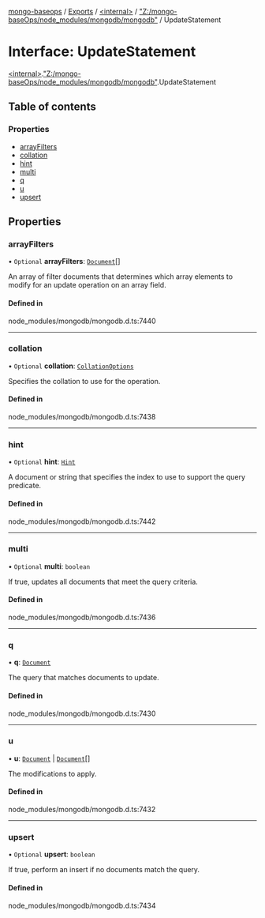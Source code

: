 [mongo-baseops](../README.md) / [Exports](../modules.md) / [\<internal\>](../modules/internal_.md) / ["Z:/mongo-baseOps/node\_modules/mongodb/mongodb"](../modules/internal_._Z__mongo_baseOps_node_modules_mongodb_mongodb_.md) / UpdateStatement

# Interface: UpdateStatement

[\<internal\>](../modules/internal_.md).["Z:/mongo-baseOps/node\_modules/mongodb/mongodb"](../modules/internal_._Z__mongo_baseOps_node_modules_mongodb_mongodb_.md).UpdateStatement

## Table of contents

### Properties

- [arrayFilters](internal_._Z__mongo_baseOps_node_modules_mongodb_mongodb_.UpdateStatement.md#arrayfilters)
- [collation](internal_._Z__mongo_baseOps_node_modules_mongodb_mongodb_.UpdateStatement.md#collation)
- [hint](internal_._Z__mongo_baseOps_node_modules_mongodb_mongodb_.UpdateStatement.md#hint)
- [multi](internal_._Z__mongo_baseOps_node_modules_mongodb_mongodb_.UpdateStatement.md#multi)
- [q](internal_._Z__mongo_baseOps_node_modules_mongodb_mongodb_.UpdateStatement.md#q)
- [u](internal_._Z__mongo_baseOps_node_modules_mongodb_mongodb_.UpdateStatement.md#u)
- [upsert](internal_._Z__mongo_baseOps_node_modules_mongodb_mongodb_.UpdateStatement.md#upsert)

## Properties

### arrayFilters

• `Optional` **arrayFilters**: [`Document`](internal_._Z__mongo_baseOps_node_modules_mongodb_mongodb_.BSON.Document.md)[]

An array of filter documents that determines which array elements to modify for an update operation on an array field.

#### Defined in

node_modules/mongodb/mongodb.d.ts:7440

___

### collation

• `Optional` **collation**: [`CollationOptions`](internal_._Z__mongo_baseOps_node_modules_mongodb_mongodb_.CollationOptions.md)

Specifies the collation to use for the operation.

#### Defined in

node_modules/mongodb/mongodb.d.ts:7438

___

### hint

• `Optional` **hint**: [`Hint`](../modules/internal_._Z__mongo_baseOps_node_modules_mongodb_mongodb_.md#hint)

A document or string that specifies the index to use to support the query predicate.

#### Defined in

node_modules/mongodb/mongodb.d.ts:7442

___

### multi

• `Optional` **multi**: `boolean`

If true, updates all documents that meet the query criteria.

#### Defined in

node_modules/mongodb/mongodb.d.ts:7436

___

### q

• **q**: [`Document`](internal_._Z__mongo_baseOps_node_modules_mongodb_mongodb_.BSON.Document.md)

The query that matches documents to update.

#### Defined in

node_modules/mongodb/mongodb.d.ts:7430

___

### u

• **u**: [`Document`](internal_._Z__mongo_baseOps_node_modules_mongodb_mongodb_.BSON.Document.md) \| [`Document`](internal_._Z__mongo_baseOps_node_modules_mongodb_mongodb_.BSON.Document.md)[]

The modifications to apply.

#### Defined in

node_modules/mongodb/mongodb.d.ts:7432

___

### upsert

• `Optional` **upsert**: `boolean`

If true, perform an insert if no documents match the query.

#### Defined in

node_modules/mongodb/mongodb.d.ts:7434
